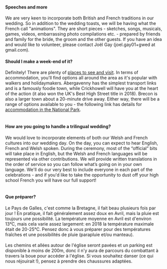 <h4>Speeches and more</h4>
We are very keen to incorporate both British and French traditions in our wedding. So in addition to the wedding toasts, we will be having what the French call "animations". They are short pieces - sketches, songs, musicals, games, videos, embarrassing photo compilations etc. - prepared by friends and family for the bride, the groom and the other guests. If you have an idea and would like to volunteer, please contact Joël Gay (joel.gay01+gwed at gmail.com).

<h4>Should I make a week-end of it?</h4>

Definitely! There are plenty of <a href="https://www.breconbeacons.org/things-to-do" target="_blank">places to see and visit</a>. In terms of accommodation, you'll find options all around the area as it's popular with walkers and holidaymakers. Abergavenny has the simplest transport links and is a famously foodie town, while Crickhowell will have you at the heart of the action (it also won the UK's Best High Street title in 2018). Brecon is also a larger town about a 20-minute drive away. Either way, there will be a range of options available to you - the following link has details for <a href="https://www.breconbeacons.org/where-to-stay" target="_blank">accommodation in the National Park</a>. 
<br><br>
<h4>How are you going to handle a trilingual wedding?</h4>
We would love to incorporate elements of both our Welsh and French cultures into our wedding day. On the day, you can expect to hear English, French and Welsh spoken. During the ceremony, most of the “official” bits will take place in English, but the Welsh and French languages will be represented via other contributions. We will provide written translations in the order of service so you can follow what’s going on in your own language. We'll do our very best to include everyone in each part of the celebrations - and if you'd like to take the opportunity to dust off your high school French you will have our full support!
<br><br>
<h4>Que préparer?</h4>
Le Pays de Galles, c'est comme la Bretagne, il fait beau plusieurs fois par jour ! En pratique, il fait généralement assez doux en Avril, mais la pluie est toujours une possibilité. La température moyenne en Avril est d'environ 13°C, mais cela varie assez largement: en 2018 la température maximale était de 20-25°C. Pensez donc à vous préparer pour des températures fraîches et une possibilités de pluie (parapluie et/ou manteau).
<br><br>
Les chemins et allées autour de l'église seront pavées et un parking est disponible à moins de 200m, donc il n'y aura de parcours du combattant à travers la boue pour accéder à l'église. Si vous souhaitez danser (ce qui nous réjouirait !), pensez à prendre des chaussures adaptées.
